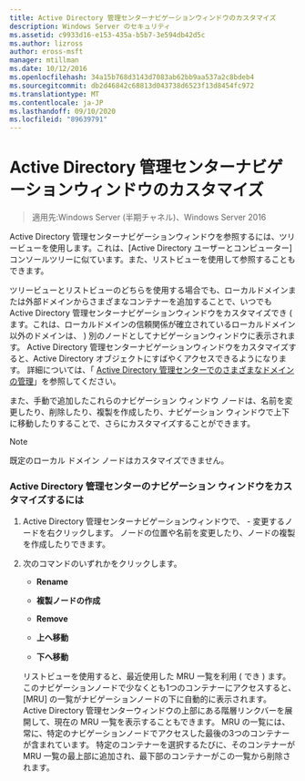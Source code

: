 ```yaml
---
title: Active Directory 管理センターナビゲーションウィンドウのカスタマイズ
description: Windows Server のセキュリティ
ms.assetid: c9933d16-e153-435a-b5b7-3e594db42d5c
ms.author: lizross
author: eross-msft
manager: mtillman
ms.date: 10/12/2016
ms.openlocfilehash: 34a15b768d3143d7083ab62bb9aa537a2c8bdeb4
ms.sourcegitcommit: db2d46842c68813d043738d6523f13d8454fc972
ms.translationtype: MT
ms.contentlocale: ja-JP
ms.lasthandoff: 09/10/2020
ms.locfileid: "89639791"
---
```

# <a name="customize-the-active-directory-administrative-center-navigation-pane"></a>Active Directory 管理センターナビゲーションウィンドウのカスタマイズ

>適用先:Windows Server (半期チャネル)、Windows Server 2016

  Active Directory 管理センターナビゲーションウィンドウを参照するには、ツリービューを使用します。これは、[Active Directory ユーザーとコンピューター] コンソールツリーに似ています。また、リストビューを使用して参照することもできます。

 ツリービューとリストビューのどちらを使用する場合でも、ローカルドメインまたは外部ドメインからさまざまなコンテナーを追加することで、いつでも Active Directory 管理センターナビゲーションウィンドウをカスタマイズでき \( ます。これは、ローカルドメインの信頼関係が確立されているローカルドメイン以外のドメインは、 \) 別のノードとしてナビゲーションウィンドウに表示されます。 Active Directory 管理センターナビゲーションウィンドウをカスタマイズすると、Active Directory オブジェクトにすばやくアクセスできるようになります。 詳細については、「 [Active Directory 管理センターでのさまざまなドメインの管理](manage-different-domains-in-active-directory-administrative-center.md)」を参照してください。

 また、手動で追加したこれらのナビゲーション ウィンドウ ノードは、名前を変更したり、削除したり、複製を作成したり、ナビゲーション ウィンドウで上下に移動したりすることで、さらにカスタマイズすることができます。

> [!NOTE]
>  既定のローカル ドメイン ノードはカスタマイズできません。

### <a name="to-customize-the-active-directory-administrative-center-navigation-pane"></a>Active Directory 管理センターのナビゲーション ウィンドウをカスタマイズするには

1. Active Directory 管理センターナビゲーションウィンドウで、 \- 変更するノードを右クリックします。 ノードの位置や名前を変更したり、ノードの複製を作成したりできます。

2. 次のコマンドのいずれかをクリックします。

   -   **Rename**

   -   **複製ノードの作成**

   -   **Remove**

   -   **上へ移動**

   -   **下へ移動**

   リストビューを使用すると、最近使用した MRU 一覧を利用 \( でき \) ます。 このナビゲーションノードで少なくとも1つのコンテナーにアクセスすると、[MRU] の一覧がナビゲーションノードの下に自動的に表示されます。 Active Directory 管理センターウィンドウの上部にある階層リンクバーを展開して、現在の MRU 一覧を表示することもできます。 MRU の一覧には、常に、特定のナビゲーションノードでアクセスした最後の3つのコンテナーが含まれています。 特定のコンテナーを選択するたびに、そのコンテナーが MRU 一覧の最上部に追加され、最下部のコンテナーがこの一覧から削除されます。



